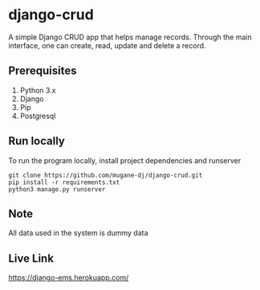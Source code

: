 # django-crud
A simple Django CRUD app that helps manage records. Through the main interface, one can create, read, update and delete a record.

## Prerequisites
1. Python 3.x
2. Django
3. Pip
4. Postgresql

## Run locally
To run the program locally, install project dependencies and runserver
```
git clone https://github.com/mugane-dj/django-crud.git
pip install -r requirements.txt
python3 manage.py runserver
```
## Note
All data used in the system is dummy data

## Live Link
https://django-ems.herokuapp.com/
